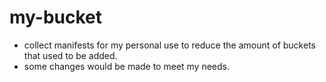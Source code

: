 # my-bucket
* collect manifests for my personal use to reduce the amount of buckets that used to be added.
* some changes would be made to meet my needs.

